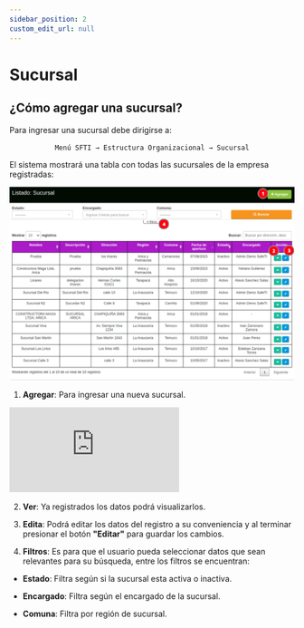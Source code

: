 ```yaml
---
sidebar_position: 2
custom_edit_url: null
---
```

# Sucursal
## ¿Cómo agregar una sucursal?
Para ingresar una sucursal debe dirigirse a:

<div align="center">

```bash
Menú SFTI → Estructura Organizacional → Sucursal
```
</div>

El sistema mostrará una tabla con todas las sucursales de la empresa registradas:

<div align="center">

![Sucursal](/img/img_manual/img_estructura_organizacional/2023-08-08_10-20.png)

</div>

1. **Agregar**: Para ingresar una nueva sucursal.

<div class="video-responsive">

<iframe src="https://www.youtube.com/embed/cq-yNOxuDXA/?rel=0" title="YouTube video player" frameborder="0" allow="accelerometer; autoplay; clipboard-write; encrypted-media; gyroscope; picture-in-picture; web-share" allowfullscreen></iframe>

</div>


2. **Ver**: Ya registrados los datos podrá visualizarlos.

3. **Edita**: Podrá editar los datos del registro a su conveniencia y al terminar presionar el botón **"Editar"** para guardar los cambios.

4. **Filtros**: Es para que el usuario pueda seleccionar datos que sean relevantes para su búsqueda, entre los filtros se encuentran:

* **Estado**: Filtra según si la sucursal esta activa o inactiva.

* **Encargado**: Filtra según el encargado de la sucursal.

* **Comuna**: Filtra por región de sucursal.
